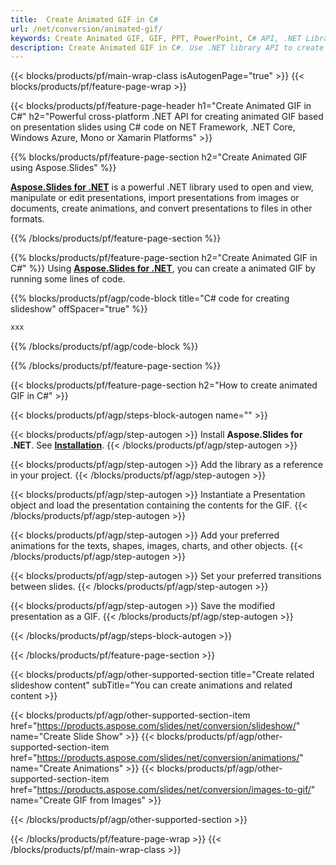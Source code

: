 ```yaml
---
title:  Create Animated GIF in C#
url: /net/conversion/animated-gif/
keywords: Create Animated GIF, GIF, PPT, PowerPoint, C# API, .NET Library
description: Create Animated GIF in C#. Use .NET library API to create animated GIF
---
```


{{< blocks/products/pf/main-wrap-class isAutogenPage="true" >}}
{{< blocks/products/pf/feature-page-wrap >}}

{{< blocks/products/pf/feature-page-header h1="Create Animated GIF in C#" h2="Powerful cross-platform .NET API for creating animated GIF based on presentation slides using C# code on NET Framework, .NET Core, Windows Azure, Mono or Xamarin Platforms" >}}

{{% blocks/products/pf/feature-page-section h2="Create Animated GIF using Aspose.Slides" %}}

[**Aspose.Slides for .NET**](https://products.aspose.com/slides/net/) is a powerful .NET library used to open and view, manipulate or edit presentations, import presentations from images or documents, create animations, and convert presentations to files in other formats.

{{% /blocks/products/pf/feature-page-section %}}




{{% blocks/products/pf/feature-page-section  h2="Create Animated GIF in C#" %}}
Using [**Aspose.Slides for .NET**](https://products.aspose.com/slides/net/), you can create a animated GIF by running some lines of code.

{{% blocks/products/pf/agp/code-block title="C# code for creating slideshow" offSpacer="true" %}}
```cs
xxx
```
{{% /blocks/products/pf/agp/code-block %}}

{{% /blocks/products/pf/feature-page-section %}}




{{< blocks/products/pf/feature-page-section  h2="How to create animated GIF in C#" >}}


{{< blocks/products/pf/agp/steps-block-autogen name="" >}}


{{< blocks/products/pf/agp/step-autogen >}}
Install **Aspose.Slides for .NET**. See [**Installation**](https://docs.aspose.com/slides/net/installation/).
{{< /blocks/products/pf/agp/step-autogen >}}

{{< blocks/products/pf/agp/step-autogen >}}
Add the library as a reference in your project.
{{< /blocks/products/pf/agp/step-autogen >}}

{{< blocks/products/pf/agp/step-autogen >}}
Instantiate a Presentation object and load the presentation containing the contents for the GIF.
{{< /blocks/products/pf/agp/step-autogen >}}

{{< blocks/products/pf/agp/step-autogen >}}
Add your preferred animations for the texts, shapes, images, charts, and other objects. 
{{< /blocks/products/pf/agp/step-autogen >}}

{{< blocks/products/pf/agp/step-autogen >}}
Set your preferred transitions between slides. 
{{< /blocks/products/pf/agp/step-autogen >}}

{{< blocks/products/pf/agp/step-autogen >}}
Save the modified presentation as a GIF. 
{{< /blocks/products/pf/agp/step-autogen >}}




{{< /blocks/products/pf/agp/steps-block-autogen >}}


{{< /blocks/products/pf/feature-page-section >}}





{{< blocks/products/pf/agp/other-supported-section title="Create related slideshow content" subTitle="You can create animations and related content  >}}


{{< blocks/products/pf/agp/other-supported-section-item href="https://products.aspose.com/slides/net/conversion/slideshow/" name="Create Slide Show" >}}
{{< blocks/products/pf/agp/other-supported-section-item href="https://products.aspose.com/slides/net/conversion/animations/" name="Create Animations" >}}
{{< blocks/products/pf/agp/other-supported-section-item href="https://products.aspose.com/slides/net/conversion/images-to-gif/" name="Create GIF from Images" >}}




{{< /blocks/products/pf/agp/other-supported-section >}}

{{< /blocks/products/pf/feature-page-wrap >}}
{{< /blocks/products/pf/main-wrap-class >}}